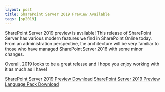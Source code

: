 ```yaml
---
layout: post
title: SharePoint Server 2019 Preview Available
tags: [sp2019]
---
```


SharePoint Server 2019 preview is available! This release of SharePoint Server has various modern features we find in SharePoint Online today. From an administration perspective, the architecture will be very familiar to those who have managed SharePoint Server 2016 with some minor changes.

Overall, 2019 looks to be a great release and I hope you enjoy working with it as much as I have!

[SharePoint Server 2019 Preview Download](https://www.microsoft.com/en-us/download/details.aspx?id=57169)
[SharePoint Server 2019 Preview Language Pack Download](https://www.microsoft.com/en-us/download/details.aspx?id=57168)